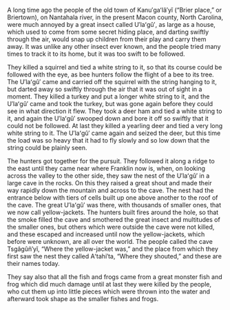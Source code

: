 A long time ago the people of the old town of Kanu′gaʻlâ′yĭ (“Brier place,” or Briertown), on Nantahala river, in the present Macon county, North Carolina, were much annoyed by a great insect called U′laʻgû′, as large as a house, which used to come from some secret hiding place, and darting swiftly through the air, would snap up children from their play and carry them away. It was unlike any other insect ever known, and the people tried many times to track it to its home, but it was too swift to be followed.

They killed a squirrel and tied a white string to it, so that its course could be followed with the eye, as bee hunters follow the flight of a bee to its tree. The U′laʻgû′ came and carried off the squirrel with the string hanging to it, but darted away so swiftly through the air that it was out of sight in a moment. They killed a turkey and put a longer white string to it, and the U′laʻgû′ came and took the turkey, but was gone again before they could see in what direction it flew. They took a deer ham and tied a white string to it, and again the U′laʻgû′ swooped down and bore it off so swiftly that it could not be followed. At last they killed a yearling deer and tied a very long white string to it. The U′laʻgû′ came again and seized the deer, but this time the load was so heavy that it had to fly slowly and so low down that the string could be plainly seen.

The hunters got together for the pursuit. They followed it along a ridge to the east until they came near where Franklin now is, when, on looking across the valley to the other side, they saw the nest of the U′laʻgû′ in a large cave in the rocks. On this they raised a great shout and made their way rapidly down the mountain and across to the cave. The nest had the entrance below with tiers of cells built up one above another to the roof of the cave. The great U′laʻgû′ was there, with thousands of smaller ones, that we now call yellow-jackets. The hunters built fires around the hole, so that the smoke filled the cave and smothered the great insect and multitudes of the smaller ones, but others which were outside the cave were not killed, and these escaped and increased until now the yellow-jackets, which before were unknown, are all over the world. The people called the cave Tsgâgûñ′yĭ, “Where the yellow-jacket was,” and the place from which they first saw the nest they called Aʻtahi′ta, “Where they shouted,” and these are their names today.

They say also that all the fish and frogs came from a great monster fish and frog which did much damage until at last they were killed by the people, who cut them up into little pieces which were thrown into the water and afterward took shape as the smaller fishes and frogs.
